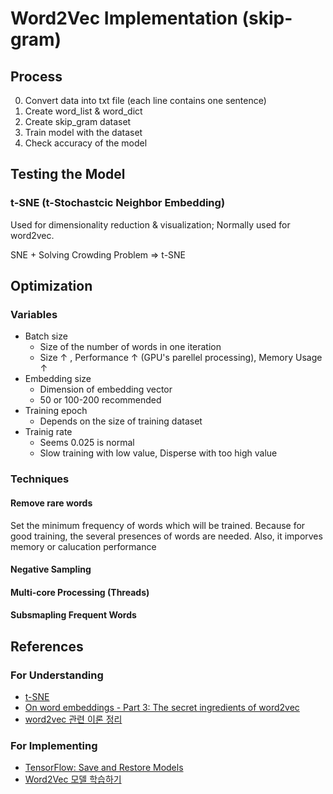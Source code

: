 # Word2Vec Implementation (skip-gram)

## Process
0. Convert data into txt file (each line contains one sentence)
1. Create word_list & word_dict
2. Create skip_gram dataset
3. Train model with the dataset
4. Check accuracy of the model

## Testing the Model

### t-SNE (t-Stochastcic Neighbor Embedding)
Used for dimensionality reduction & visualization; Normally used for word2vec.

SNE + Solving Crowding Problem => t-SNE

## Optimization

### Variables

- Batch size
  - Size of the number of words in one iteration
  - Size ↑ , Performance ↑ (GPU's parellel processing), Memory Usage ↑
- Embedding size
  - Dimension of embedding vector
  - 50 or 100-200 recommended
- Training epoch
  - Depends on the size of training dataset
- Trainig rate
  - Seems 0.025 is normal
  - Slow training with low value, Disperse with too high value

### Techniques

#### Remove rare words
Set the minimum frequency of words which will be trained. Because for good training, the several presences of words are needed. Also, it imporves memory or calucation performance

#### Negative Sampling

#### Multi-core Processing (Threads)

#### Subsmapling Frequent Words

## References

### For Understanding
- [t-SNE](https://ratsgo.github.io/machine%20learning/2017/04/28/tSNE/)
- [On word embeddings - Part 3: The secret ingredients of word2vec](http://ruder.io/secret-word2vec/index.html#wordembeddingsvsdistributionalsemanticsmodels)
- [word2vec 관련 이론 정리](https://shuuki4.wordpress.com/2016/01/27/word2vec-%EA%B4%80%EB%A0%A8-%EC%9D%B4%EB%A1%A0-%EC%A0%95%EB%A6%AC/)

### For Implementing
- [TensorFlow: Save and Restore Models](http://stackabuse.com/tensorflow-save-and-restore-models/)
- [Word2Vec 모델 학습하기](https://deeplearning4j.org/kr/word2vec#%EB%AA%A8%EB%8D%B8-%ED%95%99%EC%8A%B5%ED%95%98%EA%B8%B0)